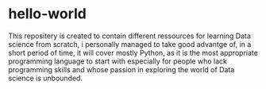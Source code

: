 # hello-world
This repositery is created to contain different ressources for learning Data science from scratch, i personally managed to take good advantge of, in a short period of time, it will cover mostly Python, as it is the most appropriate programming language to start with especially for people who lack programming skills and whose passion in exploring the world of Data science is unbounded.
